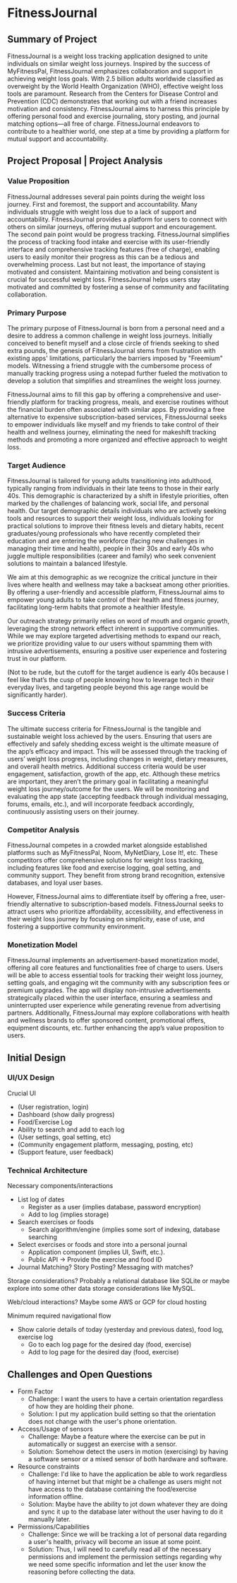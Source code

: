 # FitnessJournal

## Summary of Project
FitnessJournal is a weight loss tracking application designed to unite individuals on similar weight loss journeys. Inspired by the success of MyFitnessPal, FitnessJournal emphasizes collaboration and support in achieving weight loss goals. With 2.5 billion adults worldwide classified as overweight by the World Health Organization (WHO), effective weight loss tools are paramount. Research from the Centers for Disease Control and Prevention (CDC) demonstrates that working out with a friend increases motivation and consistency. FitnessJournal aims to harness this principle by offering personal food and exercise journaling, story posting, and journal matching options—all free of charge. FitnessJournal endeavors to contribute to a healthier world, one step at a time by providing a platform for mutual support and accountability.

## Project Proposal | Project Analysis

### Value Proposition
FitnessJournal addresses several pain points during the weight loss journey. First and foremost, the support and accountability. Many individuals struggle with weight loss due to a lack of support and accountability. FitnessJournal provides a platform for users to connect with others on similar journeys, offering mutual support and encouragement. The second pain point would be progress tracking. FitnessJournal simplifies the process of tracking food intake and exercise with its user-friendly interface and comprehensive tracking features (free of charge), enabling users to easily monitor their progress as this can be a tedious and overwhelming process. Last but not least, the importance of staying motivated and consistent. Maintaining motivation and being consistent is crucial for successful weight loss. FitnessJournal helps users stay motivated and committed by fostering a sense of community and facilitating collaboration. 

### Primary Purpose
The primary purpose of FitnessJournal is born from a personal need and a desire to address a common challenge in weight loss journeys. Initially conceived to benefit myself and a close circle of friends seeking to shed extra pounds, the genesis of FitnessJournal stems from frustration with existing apps' limitations, particularly the barriers imposed by "Freemium" models. Witnessing a friend struggle with the cumbersome process of manually tracking progress using a notepad further fueled the motivation to develop a solution that simplifies and streamlines the weight loss journey.

FitnessJournal aims to fill this gap by offering a comprehensive and user-friendly platform for tracking progress, meals, and exercise routines without the financial burden often associated with similar apps. By providing a free alternative to expensive subscription-based services, FitnessJournal seeks to empower individuals like myself and my friends to take control of their health and wellness journey, eliminating the need for makeshift tracking methods and promoting a more organized and effective approach to weight loss.

### Target Audience
FitnessJournal is tailored for young adults transitioning into adulthood, typically ranging from individuals in their late teens to those in their early 40s. This demographic is characterized by a shift in lifestyle priorities, often marked by the challenges of balancing work, social life, and personal health. Our target demographic details individuals who are actively seeking tools and resources to support their weight loss, individuals looking for practical solutions to improve their fitness levels and dietary habits, recent graduates/young professionals who have recently completed their education and are entering the workforce (facing new challenges in managing their time and health), people in their 30s and early 40s who juggle multiple responsibilities (career and family) who seek convenient solutions to maintain a balanced lifestyle. 

We aim at this demographic as we recognize the critical juncture in their lives where health and wellness may take a backseat among other priorities. By offering a user-friendly and accessible platform, FitnessJournal aims to empower young adults to take control of their health and fitness journey, facilitating long-term habits that promote a healthier lifestyle. 

Our outreach strategy primarily relies on word of mouth and organic growth, leveraging the strong network effect inherent in supportive communities. While we may explore targeted advertising methods to expand our reach, we prioritize providing value to our users without spamming them with intrusive advertisements, ensuring a positive user experience and fostering trust in our platform.

(Not to be rude, but the cutoff for the target audience is early 40s because I feel like that’s the cusp of people knowing how to leverage tech in their everyday lives, and targeting people beyond this age range would be significantly harder).

### Success Criteria
The ultimate success criteria for FitnessJournal is the tangible and sustainable weight loss achieved by the users. Ensuring that users are effectively and safely shedding excess weight is the ultimate measure of the app’s efficacy and impact. This will be assessed through the tracking of users’ weight loss progress, including changes in weight, dietary measures, and overall health metrics. Additional success criteria would be user engagement, satisfaction, growth of the app, etc. Although these metrics are important, they aren’t the primary goal in facilitating a meaningful weight loss journey/outcome for the users. We will be monitoring and evaluating the app state (accepting feedback through individual messaging, forums, emails, etc.), and will incorporate feedback accordingly, continuously assisting users on their journey.

### Competitor Analysis
FitnessJournal competes in a crowded market alongside established platforms such as MyFitnessPal, Noom, MyNetDiary, Lose It!, etc. These competitors offer comprehensive solutions for weight loss tracking, including features like food and exercise logging, goal setting, and community support. They benefit from strong brand recognition, extensive databases, and loyal user bases.

However, FitnessJournal aims to differentiate itself by offering a free, user-friendly alternative to subscription-based models. FitnessJournal seeks to attract users who prioritize affordability, accessibility, and effectiveness in their weight loss journey by focusing on simplicity, ease of use, and fostering a supportive community environment.

### Monetization Model
FitnessJournal implements an advertisement-based monetization model, offering all core features and functionalities free of charge to users. Users will be able to access essential tools for tracking their weight loss journey, setting goals, and engaging wit the community with any subscription fees or premium upgrades. The app will display non-intrusive advertisements strategically placed within the user interface, ensuring a seamless and uninterrupted user experience while generating revenue from advertising partners. Additionally, FitnessJournal may explore collaborations with health and wellness brands to offer sponsored content, promotional offers, equipment discounts, etc. further enhancing the app’s value proposition to users. 

## Initial Design
### UI/UX Design
Crucial UI
- (User registration, login)
- Dashboard (show daily progress)
- Food/Exercise Log
- Ability to search and add to each log
- (User settings, goal setting, etc)
- (Community engagement platform, messaging, posting, etc)
- (Support feature, user feedback)

### Technical Architecture
Necessary components/interactions
- List log of dates 
  - Register as a user (implies database, password encryption)
  - Add to log (implies storage)
- Search exercises or foods
  - Search algorithm/engine (implies some sort of indexing, database searching
- Select exercises or foods and store into a personal journal
  - Application component (implies UI, Swift, etc.).
  - Public API -> Provide the exercise and food ID
- Journal Matching? Story Posting? Messaging with matches?

Storage considerations? Probably a relational database like SQLite or maybe explore into some other data storage considerations like MySQL.

Web/cloud interactions? Maybe some AWS or GCP for cloud hosting

Minimum required navigational flow
- Show calorie details of today (yesterday and previous dates), food log, exercise log
  - Go to each log page for the desired day (food, exercise)
  - Add to log page for the desired day (food, exercise)

## Challenges and Open Questions
- Form Factor
  - Challenge: I want the users to have a certain orientation regardless of how they are holding their phone.
  - Solution: I put my application build setting so that the orientation does not change with the user's phone orientation. 
- Access/Usage of sensors
  - Challenge: Maybe a feature where the exercise can be put in automatically or suggest an exercise with a sensor.
  - Solution: Somehow detect the users in motion (exercising) by having a software sensor or a mixed sensor of both hardware and software.
- Resource constraints
  - Challenge: I'd like to have the application be able to work regardless of having internet but that might be a challenge as users might not have access to the database containing the food/exercise information offline.
  - Solution: Maybe have the ability to jot down whatever they are doing and sync it up to the database later without the user having to do it manually later. 
- Permissions/Capabilities
  - Challenge: Since we will be tracking a lot of personal data regarding a user's health, privacy will become an issue at some point.
  - Solution: Thus, I will need to carefully read all of the necessary permissions and implement the permission settings regarding why we need some specific information and let the user know the reasoning before collecting the data. 
